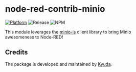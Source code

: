# node-red-contrib-minio

[![Platform](https://img.shields.io/badge/platform-Node--RED-red)](https://nodered.org)
![Release](https://img.shields.io/npm/v/@kyuda/node-red-contrib-minio.svg)
![NPM](https://img.shields.io/npm/dm/@kyuda/node-red-contrib-minio.svg)

This module leverages the [minio-js](https://github.com/minio/minio-js) client library to bring Minio awesomeness to Node-RED!

## Credits

The package is developed and maintained by [Kyuda](https://www.kyuda.io/).